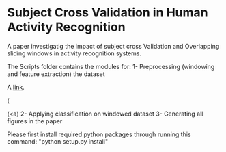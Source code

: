 <h1>Subject Cross Validation in Human Activity Recognition</h1>

A paper investigatig the impact of subject cross Validation and Overlapping sliding windows in activity recognition systems.

The Scripts folder contains the modules for:
1- Preprocessing (windowing and feature extraction) the dataset
<p>A <a href="https://archive.ics.uci.edu/ml/datasets/REALDISP+Activity+Recognition+Dataset">link</a>.</p>


(<p>(<a) 
2- Applying classification on windowed dataset
3- Generating all figures in the paper 

Please first install required python packages through running this command:
 "python setup.py install"



